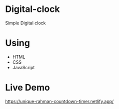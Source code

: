 # Digital-clock
   Simple Digital clock

# Using
  * HTML
  * CSS
  * JavaScript
  
# Live Demo
  https://unique-rahman-countdown-timer.netlify.app/
